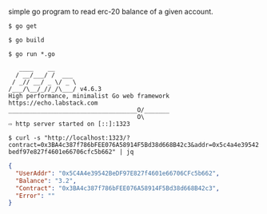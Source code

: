 simple go program to read erc-20 balance of a given account.

```
$ go get
```

```
$ go build
```

```
$ go run *.go

   ____    __
  / __/___/ /  ___
 / _// __/ _ \/ _ \
/___/\__/_//_/\___/ v4.6.3
High performance, minimalist Go web framework
https://echo.labstack.com
____________________________________O/_______
                                    O\
⇨ http server started on [::]:1323
```

`$ curl -s "http://localhost:1323/?contract=0x3BA4c387f786bFEE076A58914F5Bd38d668B42c3&addr=0x5c4a4e39542bedf97e827f4601e66706cfc5b662" | jq`

```json
{
  "UserAddr": "0x5C4A4e39542BeDF97E827f4601e66706CFc5b662",
  "Balance": "3.2",
  "Contract": "0x3BA4c387f786bFEE076A58914F5Bd38d668B42c3",
  "Error": ""
}
```

